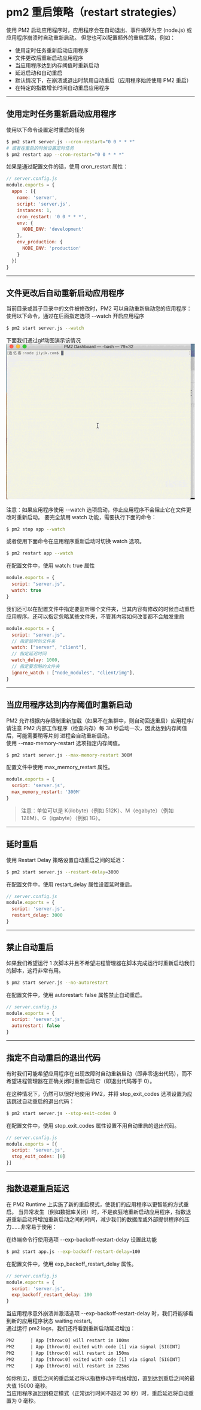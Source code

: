 # pm2 重启策略（restart strategies）

使用 PM2 启动应用程序时，应用程序会在自动退出、事件循环为空 (node.js) 或应用程序崩溃时自动重新启动。 但您也可以配置额外的重启策略，例如：  
- 使用定时任务重新启动应用程序
- 文件更改后重新启动应用程序
- 当应用程序达到内存阈值时重新启动
- 延迟启动和自动重启
- 默认情况下，在崩溃或退出时禁用自动重启（应用程序始终使用 PM2 重启）
- 在特定的指数增长时间自动重启应用程序

---

## 使用定时任务重新启动应用程序
使用以下命令设置定时重启的任务
```bash
$ pm2 start server.js --cron-restart="0 0 * * *"
# 或者在重启的时候设置定时任务
$ pm2 restart app --cron-restart="0 0 * * *"
```

如果是通过配置文件的话，使用 cron_restart 属性：
```javascript
// server.config.js
module.exports = {
  apps : [{
    name: 'server',
    script: 'server.js',
    instances: 1,
    cron_restart: '0 0 * * *',
    env: {
      NODE_ENV: 'development'
    },
    env_production: {
      NODE_ENV: 'production'
    }
  }]
}
```

---

## 文件更改后自动重新启动应用程序
当前目录或其子目录中的文件被修改时，PM2 可以自动重新启动您的应用程序：  
使用以下命令，通过在后面指定选项 --watch 开启应用程序
```bash
$ pm2 start server.js --watch
```
下面我们通过gif动图演示该情况
![](resources/pm2-watch.gif)

注意：如果应用程序使用 --watch 选项启动，停止应用程序不会阻止它在文件更改时重新启动。 要完全禁用 watch 功能，需要执行下面的命令：
```bash
$ pm2 stop app --watch 
```
或者使用下面命令在应用程序重新启动时切换 watch 选项。
```bash
$ pm2 restart app --watch 
```
在配置文件中，使用 watch: true 属性
```javascript
module.exports = {
  script: "server.js",
  watch: true
}
```
我们还可以在配置文件中指定要监听哪个文件夹，当其内容有修改的时候自动重启应用程序。还可以指定忽略某些文件夹，不管其内容如何改变都不会触发重启
```javascript
module.exports = {
  script: "server.js",
  // 指定监听的文件夹
  watch: ["server", "client"],
  // 指定延迟时间
  watch_delay: 1000,
  // 指定要忽略的文件夹
  ignore_watch : ["node_modules", "client/img"],
}
```

---

## 当应用程序达到内存阈值时重新启动
PM2 允许根据内存限制重新加载（如果不在集群中，则自动回退重启）应用程序/请注意 PM2 内部工作程序（检查内存）每 30 秒启动一次，因此达到内存阈值后，可能需要稍等片刻 进程会自动重新启动。  
使用 --max-memory-restart 选项指定内存阈值。
```bash
$ pm2 start server.js --max-memory-restart 300M
```
配置文件中使用 max_memory_restart 属性。

```javascript
module.exports = {
  script: 'server.js',
  max_memory_restart: '300M'
}
```
> 注意：单位可以是 K(ilobyte)（例如 512K）、M（egabyte）（例如 128M）、G（igabyte）（例如 1G）。

---
## 延时重启
使用 Restart Delay 策略设置自动重启之间的延迟：
```bash
$ pm2 start server.js --restart-delay=3000
```
在配置文件中，使用 restart_delay 属性设置延时重启。
```javascript
// server.config.js
module.exports = {
  script: 'server.js',
  restart_delay: 3000
}
```

---
## 禁止自动重启
如果我们希望运行 1 次脚本并且不希望进程管理器在脚本完成运行时重新启动我们的脚本，这将非常有用。
```bash
$ pm2 start server.js --no-autorestart
```
在配置文件中，使用 autorestart: false 属性禁止自动重启。
```javascript
// server.config.js
module.exports = {
  script: 'server.js',
  autorestart: false
}
```

---
## 指定不自动重启的退出代码
有时我们可能希望应用程序在出现故障时自动重新启动（即非零退出代码），而不希望进程管理器在正确关闭时重新启动它（即退出代码等于 0）。  

在这种情况下，仍然可以很好地使用 PM2，并将 stop_exit_codes 选项设置为应该跳过自动重启的退出代码：  
```bash
$ pm2 start server.js --stop-exit-codes 0
```
在配置文件中，使用 stop_exit_codes 属性设置不用自动重启的退出代码。  
```javascript
// server.config.js
module.exports = [{
  script: 'server.js',
  stop_exit_codes: [0]
}]
```

---
## 指数退避重启延迟
在 PM2 Runtime 上实施了新的重启模式，使我们的应用程序以更智能的方式重启。 当异常发生（例如数据库关闭）时，不是疯狂地重新启动应用程序，指数退避重新启动将增加重新启动之间的时间，减少我们的数据库或外部提供程序的压力......非常易于使用：  

在终端命令行使用选项 --exp-backoff-restart-delay 设置此功能  
```bash
$ pm2 start app.js --exp-backoff-restart-delay=100
```
在配置文件中，使用 exp_backoff_restart_delay 属性。
```javascript
// server.config.js
module.exports = {
  script: 'server.js',
  exp_backoff_restart_delay: 100
}
```
当应用程序意外崩溃并激活选项 --exp-backoff-restart-delay 时，我们将能够看到新的应用程序状态 waiting restart。  
通过运行 pm2 logs，我们还将看到重新启动延迟增加：  
```txt
PM2      | App [throw:0] will restart in 100ms
PM2      | App [throw:0] exited with code [1] via signal [SIGINT]
PM2      | App [throw:0] will restart in 150ms
PM2      | App [throw:0] exited with code [1] via signal [SIGINT]
PM2      | App [throw:0] will restart in 225ms
```
如你所见，重启之间的重启延迟将以指数移动平均线增加，直到达到重启之间的最大值 15000 毫秒。  
当应用程序返回到稳定模式（正常运行时间不超过 30 秒）时，重启延迟将自动重置为 0 毫秒。  